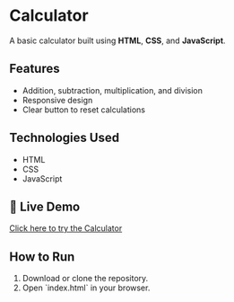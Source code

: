 # Calculator

A basic calculator built using **HTML**, **CSS**, and **JavaScript**.

## Features
- Addition, subtraction, multiplication, and division
- Responsive design
- Clear button to reset calculations

## Technologies Used
- HTML
- CSS
- JavaScript

## 🚀 Live Demo

[Click here to try the Calculator](https://tarakram798996.github.io/Calculator/)

## How to Run
1. Download or clone the repository.
2. Open \`index.html\` in your browser.

